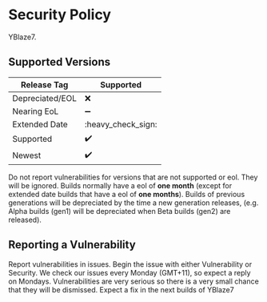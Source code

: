 # Security Policy

YBlaze7.

## Supported Versions

| Release Tag     | Supported          |
| --------------- | ------------------ |
| Depreciated/EOL | :x:                |
| Nearing EoL     | :heavy_minus_sign: | (Partially Supported)
| Extended Date   | :heavy_check_sign: |
| Supported       | :heavy_check_mark: |
| Newest          | :heavy_check_mark: |

Do not report vulnerabilities for versions that are not supported or eol. They will be ignored.
Builds normally have a eol of **one month** (except for extended date builds that have a eol of **one months**). Builds of previous generations will be depreciated by the time a new generation releases, (e.g. Alpha builds (gen1) will be depreciated when Beta builds (gen2) are released).

## Reporting a Vulnerability

Report vulnerabilities in issues. Begin the issue with either Vulnerability or Security. We check our issues every Monday (GMT+11), so expect a reply on Mondays. Vulnerabilities are very serious so there is a very small chance that they will be dismissed. Expect a fix in the next builds of YBlaze7

